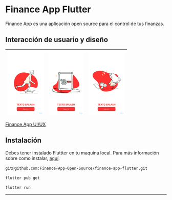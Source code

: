 # Finance App Flutter

Finance App es una aplicación open source para el control de tus finanzas.

## Interacción de usuario y diseño

| <img src="github-assets/splash-1.png" style="width: auto" height="200" /> | <img src="github-assets/splash-2.png" style="width: auto" height="200" /> | <img src="github-assets/splash-3.png" style="width: auto" height="200" /> |
| ------------------------------------------------------------------------- | ------------------------------------------------------------------------- | ------------------------------------------------------------------------- |

[Finance App UI/UX](https://www.figma.com/file/g72TMxl6ORCx3r7a3U12lf/Finance-App-UX%2FUI?node-id=3%3A512)

## Instalación

Debes tener instalado Fluttter en tu maquina local. Para más información sobre como instalar, [aquí](https://flutter.io/docs/get-started/install).

```
git@github.com:Finance-App-Open-Source/finance-app-flutter.git
```

```
flutter pub get
```

```
flutter run
```

---
